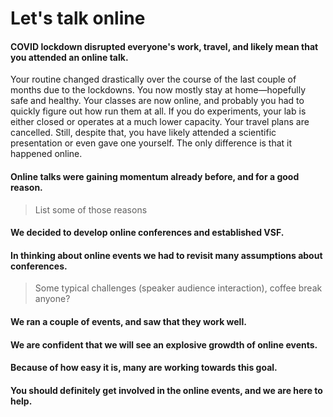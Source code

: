 # Let's talk online

#### COVID lockdown disrupted everyone's work, travel, and likely mean that you attended an online talk.

Your routine changed drastically over the course of the last couple of months due to the lockdowns. You now mostly stay at home—hopefully safe and healthy. Your classes are now online, and probably you had to quickly figure out how run them at all. If you do experiments, your lab is either closed or operates at a much lower capacity. Your travel plans are cancelled. Still, despite that, you have likely attended a scientific presentation or even gave one yourself. The only difference is that it happened online.

#### Online talks were gaining momentum already before, and for a good reason.
> List some of those reasons

#### We decided to develop online conferences and established VSF.

#### In thinking about online events we had to revisit many assumptions about conferences.
> Some typical challenges (speaker audience interaction), coffee break anyone?

#### We ran a couple of events, and saw that they work well.

#### We are confident that we will see an explosive growdth of online events.

#### Because of how easy it is, many are working towards this goal.

#### You should definitely get involved in the online events, and we are here to help.
